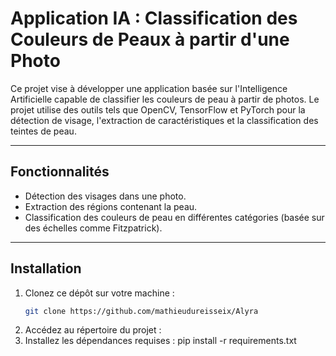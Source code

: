 # Application IA : Classification des Couleurs de Peaux à partir d'une Photo

Ce projet vise à développer une application basée sur l'Intelligence Artificielle capable de classifier les couleurs de peau à partir de photos. Le projet utilise des outils tels que OpenCV, TensorFlow et PyTorch pour la détection de visage, l'extraction de caractéristiques et la classification des teintes de peau.

---

## Fonctionnalités
- Détection des visages dans une photo.
- Extraction des régions contenant la peau.
- Classification des couleurs de peau en différentes catégories (basée sur des échelles comme Fitzpatrick).

---

## Installation

1. Clonez ce dépôt sur votre machine :
   ```bash
   git clone https://github.com/mathieudureisseix/Alyra
2.	Accédez au répertoire du projet :
3. Installez les dépendances requises :
    pip install -r requirements.txt